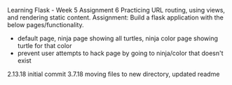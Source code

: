 Learning Flask - Week 5 Assignment 6
Practicing URL routing, using views, and rendering static content.
Assignment: Build a flask application with the below pages/functionality.
- default page, ninja page showing all turtles, ninja color page showing turtle for that color
- prevent user attempts to hack page by going to ninja/color that doesn't exist

2.13.18 initial commit
3.7.18 moving files to new directory, updated readme